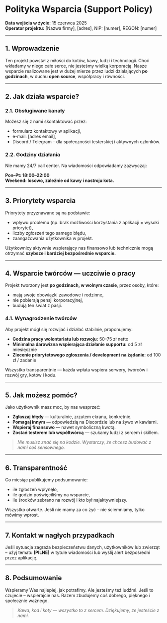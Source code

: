 # Polityka Wsparcia (Support Policy)

**Data wejścia w życie:** 15 czerwca 2025  
**Operator projektu:** [Nazwa firmy], [adres], NIP: [numer], REGON: [numer]

---

## 1. Wprowadzenie

Ten projekt powstał z miłości do kotów, kawy, ludzi i technologii. Choć wkładamy w niego całe serce, nie jesteśmy wielką korporacją. Nasze wsparcie realizowane jest w dużej mierze przez ludzi działających **po godzinach**, w duchu **open source**, współpracy i równości.

---

## 2. Jak działa wsparcie?

### 2.1. Obsługiwane kanały

Możesz się z nami skontaktować przez:

- formularz kontaktowy w aplikacji,
- e-mail: [adres email],
- Discord / Telegram – dla społeczności testerskiej i aktywnych członków.

### 2.2. Godziny działania

Nie mamy 24/7 call center. Na wiadomości odpowiadamy zazwyczaj:

**Pon–Pt: 18:00–22:00**  
**Weekend: losowo, zależnie od kawy i nastroju kota.**

---

## 3. Priorytety wsparcia

Priorytety przyznawane są na podstawie:

- wpływu problemu (np. brak możliwości korzystania z aplikacji = wysoki priorytet),
- liczby zgłoszeń tego samego błędu,
- zaangażowania użytkownika w projekt.

Użytkownicy aktywnie wspierający nas finansowo lub technicznie mogą otrzymać **szybsze i bardziej bezpośrednie wsparcie.**

---

## 4. Wsparcie twórców — uczciwie o pracy

Projekt tworzony jest **po godzinach, w wolnym czasie**, przez osoby, które:

- mają swoje obowiązki zawodowe i rodzinne,
- nie pobierają pensji korporacyjnej,
- budują ten świat z pasji.

### 4.1. Wynagrodzenie twórców

Aby projekt mógł się rozwijać i działać stabilnie, proponujemy:

- **Godzina pracy wolontariatu lub rozwoju:** 50–75 zł netto
- **Minimalna darowizna wspierająca działanie supportu:** od 5 zł miesięcznie
- **Zlecenie priorytetowego zgłoszenia / development na żądanie:** od 100 zł / zadanie

Wszystko transparentnie — każda wpłata wspiera serwery, twórców i rozwój gry, kotów i kodu.

---

## 5. Jak możesz pomóc?

Jako użytkownik masz moc, by nas wesprzeć:

- **Zgłaszaj błędy** — kulturalnie, zrzutem ekranu, konkretnie.
- **Pomagaj innym** — odpowiedzią na Discordzie lub na żywo w kawiarni.
- **Wspieraj finansowo** — nawet symboliczną kwotą.
- **Zostań testerem lub współtwórcą** — szukamy ludzi z sercem i skillem.

> _Nie musisz znać się na kodzie. Wystarczy, że chcesz budować z nami coś sensownego._

---

## 6. Transparentność

Co miesiąc publikujemy podsumowanie:

- ile zgłoszeń wpłynęło,
- ile godzin poświęciliśmy na wsparcie,
- ile środków zebrano na rozwój i kto był najaktywniejszy.

Wszystko otwarte. Jeśli nie mamy za co żyć – nie ściemniamy, tylko mówimy wprost.

---

## 7. Kontakt w nagłych przypadkach

Jeśli sytuacja zagraża bezpieczeństwu danych, użytkowników lub zwierząt – użyj tematu **[PILNE]** w tytule wiadomości lub wyślij alert bezpośredni przez aplikację.

---

## 8. Podsumowanie

Wspieramy Was najlepiej, jak potrafimy. Ale jesteśmy też ludźmi. Jeśli to czujecie – wspierajcie nas. Razem zbudujemy coś dobrego, pięknego i społecznie ważnego.

> _Kawa, kod i koty — wszystko to z sercem. Dziękujemy, że jesteście z nami._

